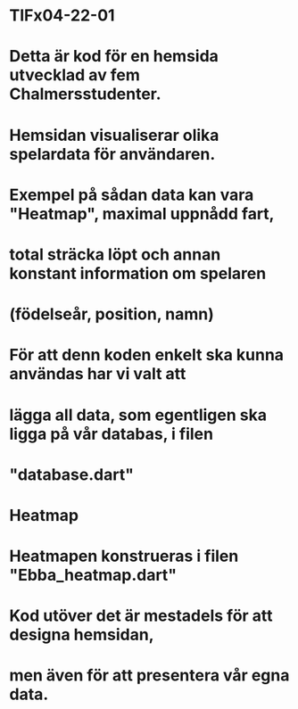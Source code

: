 # TIFx04-22-01

# Detta är kod för en hemsida utvecklad av fem Chalmersstudenter. 

# Hemsidan visualiserar olika spelardata för användaren.
# Exempel på sådan data kan vara "Heatmap", maximal uppnådd fart, 
# total sträcka löpt och annan konstant information om spelaren
# (födelseår, position, namn)

# För att denn koden enkelt ska kunna användas har vi valt att 
# lägga all data, som egentligen ska ligga på vår databas, i filen 
# "database.dart"

# Heatmap
# Heatmapen konstrueras i filen "Ebba_heatmap.dart"

# Kod utöver det är mestadels för att designa hemsidan, 
# men även för att presentera vår egna data.
